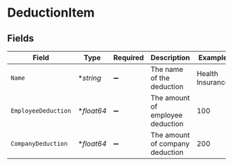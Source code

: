 # DeductionItem


## Fields

| Field                            | Type                             | Required                         | Description                      | Example                          |
| -------------------------------- | -------------------------------- | -------------------------------- | -------------------------------- | -------------------------------- |
| `Name`                           | **string*                        | :heavy_minus_sign:               | The name of the deduction        | Health Insurance                 |
| `EmployeeDeduction`              | **float64*                       | :heavy_minus_sign:               | The amount of employee deduction | 100                              |
| `CompanyDeduction`               | **float64*                       | :heavy_minus_sign:               | The amount of company deduction  | 200                              |
